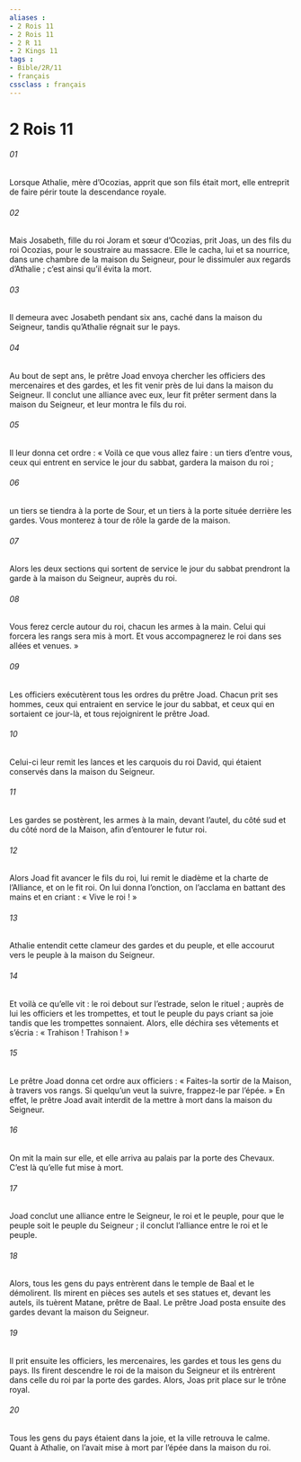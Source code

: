 ```yaml
---
aliases : 
- 2 Rois 11
- 2 Rois 11
- 2 R 11
- 2 Kings 11
tags : 
- Bible/2R/11
- français
cssclass : français
---
```


# 2 Rois 11

###### 01
Lorsque Athalie, mère d’Ocozias, apprit que son fils était mort, elle entreprit de faire périr toute la descendance royale.
###### 02
Mais Josabeth, fille du roi Joram et sœur d’Ocozias, prit Joas, un des fils du roi Ocozias, pour le soustraire au massacre. Elle le cacha, lui et sa nourrice, dans une chambre de la maison du Seigneur, pour le dissimuler aux regards d’Athalie ; c’est ainsi qu’il évita la mort.
###### 03
Il demeura avec Josabeth pendant six ans, caché dans la maison du Seigneur, tandis qu’Athalie régnait sur le pays.
###### 04
Au bout de sept ans, le prêtre Joad envoya chercher les officiers des mercenaires et des gardes, et les fit venir près de lui dans la maison du Seigneur. Il conclut une alliance avec eux, leur fit prêter serment dans la maison du Seigneur, et leur montra le fils du roi.
###### 05
Il leur donna cet ordre : « Voilà ce que vous allez faire : un tiers d’entre vous, ceux qui entrent en service le jour du sabbat, gardera la maison du roi ;
###### 06
un tiers se tiendra à la porte de Sour, et un tiers à la porte située derrière les gardes. Vous monterez à tour de rôle la garde de la maison.
###### 07
Alors les deux sections qui sortent de service le jour du sabbat prendront la garde à la maison du Seigneur, auprès du roi.
###### 08
Vous ferez cercle autour du roi, chacun les armes à la main. Celui qui forcera les rangs sera mis à mort. Et vous accompagnerez le roi dans ses allées et venues. »
###### 09
Les officiers exécutèrent tous les ordres du prêtre Joad. Chacun prit ses hommes, ceux qui entraient en service le jour du sabbat, et ceux qui en sortaient ce jour-là, et tous rejoignirent le prêtre Joad.
###### 10
Celui-ci leur remit les lances et les carquois du roi David, qui étaient conservés dans la maison du Seigneur.
###### 11
Les gardes se postèrent, les armes à la main, devant l’autel, du côté sud et du côté nord de la Maison, afin d’entourer le futur roi.
###### 12
Alors Joad fit avancer le fils du roi, lui remit le diadème et la charte de l’Alliance, et on le fit roi. On lui donna l’onction, on l’acclama en battant des mains et en criant : « Vive le roi ! »
###### 13
Athalie entendit cette clameur des gardes et du peuple, et elle accourut vers le peuple à la maison du Seigneur.
###### 14
Et voilà ce qu’elle vit : le roi debout sur l’estrade, selon le rituel ; auprès de lui les officiers et les trompettes, et tout le peuple du pays criant sa joie tandis que les trompettes sonnaient. Alors, elle déchira ses vêtements et s’écria : « Trahison ! Trahison ! »
###### 15
Le prêtre Joad donna cet ordre aux officiers : « Faites-la sortir de la Maison, à travers vos rangs. Si quelqu’un veut la suivre, frappez-le par l’épée. » En effet, le prêtre Joad avait interdit de la mettre à mort dans la maison du Seigneur.
###### 16
On mit la main sur elle, et elle arriva au palais par la porte des Chevaux. C’est là qu’elle fut mise à mort.
###### 17
Joad conclut une alliance entre le Seigneur, le roi et le peuple, pour que le peuple soit le peuple du Seigneur ; il conclut l’alliance entre le roi et le peuple.
###### 18
Alors, tous les gens du pays entrèrent dans le temple de Baal et le démolirent. Ils mirent en pièces ses autels et ses statues et, devant les autels, ils tuèrent Matane, prêtre de Baal. Le prêtre Joad posta ensuite des gardes devant la maison du Seigneur.
###### 19
Il prit ensuite les officiers, les mercenaires, les gardes et tous les gens du pays. Ils firent descendre le roi de la maison du Seigneur et ils entrèrent dans celle du roi par la porte des gardes. Alors, Joas prit place sur le trône royal.
###### 20
Tous les gens du pays étaient dans la joie, et la ville retrouva le calme. Quant à Athalie, on l’avait mise à mort par l’épée dans la maison du roi.
